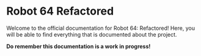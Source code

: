 # Robot 64 Refactored

Welcome to the official documentation for Robot 64: Refactored!
Here, you will be able to find everything that is documented about the project.

**Do remember this documentation is a work in progress!**
